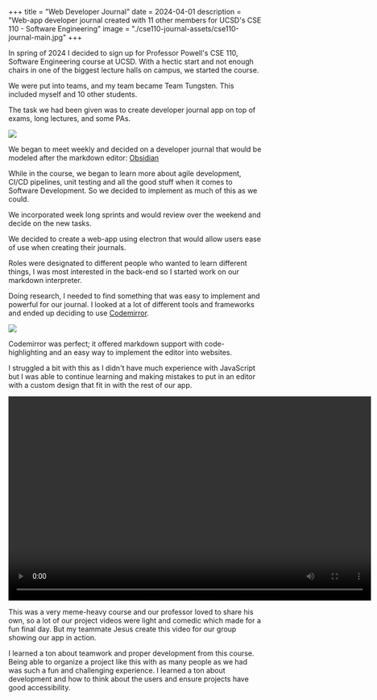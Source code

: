 +++
title = "Web Developer Journal"
date = 2024-04-01
description = "Web-app developer journal created with 11 other members for UCSD's CSE 110 - Software Engineering"
image = "./cse110-journal-assets/cse110-journal-main.jpg"
+++

In spring of 2024 I decided to sign up for Professor Powell's CSE 110, Software Engineering course at UCSD.
With a hectic start and not enough chairs in one of the biggest lecture halls on campus, we started the 
course.

We were put into teams, and my team became Team Tungsten. This included myself and 10 other students.

The task we had been given was to create developer journal app on top of exams, long lectures, and some PAs.

![](/obsidian.jpg)

We began to meet weekly and decided on a developer journal that would be modeled after the markdown
editor: [Obsidian](https://obsidian.md/)

While in the course, we began to learn more about agile development, CI/CD pipelines, unit testing and all
the good stuff when it comes to Software Development. So we decided to implement as much of this as we could.

We incorporated week long sprints and would review over the weekend and decide on the new tasks.

We decided to create a web-app using electron that would allow users ease of use when creating their journals.

Roles were designated to different people who wanted to learn different things, I was most interested
in the back-end so I started work on our markdown interpreter.

Doing research, I needed to find something that was easy to implement and powerful for our journal.
I looked at a lot of different tools and frameworks and ended up deciding to use [Codemirror](https://codemirror.net/).

<img src="/codemirror.jpg">

Codemirror was perfect; it offered markdown support with code-highlighting and an easy way to implement
the editor into websites.

I struggled a bit with this as I didn't have much experience with JavaScript but I was able to continue learning
and making mistakes to put in an editor with a custom design that fit in with the rest of our app.

<video width="720" height="405" controls style="display:block; margin-left:auto; margin-right:auto">
    <source src="/webappvid.mp4" type="video/mp4">
Your browser does not support the video tag.
</video>

This was a very meme-heavy course and our professor loved to share his own, so a lot of our project videos
were light and comedic which made for a fun final day. But my teammate Jesus create this video for our
group showing our app in action.

I learned a ton about teamwork and proper development from this course. Being able to organize a project like this
with as many people as we had was such a fun and challenging experience. I learned a ton about development and 
how to think about the users and ensure projects have good accessibility.
